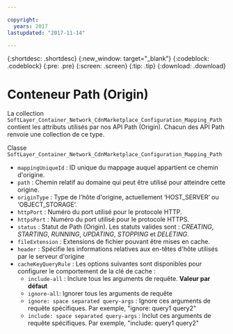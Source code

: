 ```yaml
---

copyright:
  years: 2017
lastupdated: "2017-11-14"

---
```


{:shortdesc: .shortdesc}
{:new_window: target="_blank"}
{:codeblock: .codeblock}
{:pre: .pre}
{:screen: .screen}
{:tip: .tip}
{:download: .download}  

# Conteneur Path (Origin)
La collection `SoftLayer_Container_Network_CdnMarketplace_Configuration_Mapping_Path` contient les attributs utilisés par nos API Path (Origin). Chacun des API Path renvoie une collection de ce type.

Classe `SoftLayer_Container_Network_CdnMarketplace_Configuration_Mapping_Path`  

* `mappingUniqueId` : ID unique du mappage auquel appartient ce chemin d'origine.  
* `path` :  Chemin relatif au domaine qui peut être utilisé pour atteindre cette origine.  
* `originType` : Type de l'hôte d'origine, actuellement ‘HOST\_SERVER’ ou ‘OBJECT\_STORAGE’.  
* `httpPort` :  Numéro du port utilisé pour le protocole HTTP.   
* `httpsPort` :  Numéro du port utilisé pour le protocole HTTPS.   
* `status` : Statut de Path (Origin). Les statuts valides sont : _CREATING_, _STARTING_, _RUNNING_, _UPDATING_, _STOPPING_ et _DELETING_.
* `fileExtension` : Extensions de fichier pouvant être mises en cache.  
* `header` : Spécifie les informations relatives aux en-têtes d'hôte utilisés par le serveur d'origine
* `cacheKeyQueryRule` : Les options suivantes sont disponibles pour configurer le comportement de la clé de cache : 
  * `include-all` : Inclure tous les arguments de requête. **Valeur par défaut**
  * `ignore-all`: Ignorer tous les arguments de requête
  * `ignore: space separated query-args` : Ignore ces arguments de requête spécifiques. Par exemple, "ignore: query1 query2"
  * `include: space separated query-args` : Inclut ces arguments de requête spécifiques. Par exemple, "include: query1 query2"
